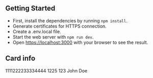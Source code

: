 ## Getting Started

- First, install the dependencies by running `npm install`.
- Generate certificates for HTTPS connection.
- Create a .env.local file.
- Start the web server with `npm run dev`.
- Open [https://localhost:3000](http://localhost:3000) with your browser to see the result.

## Card info
1111222233334444
1225
123
John Doe

